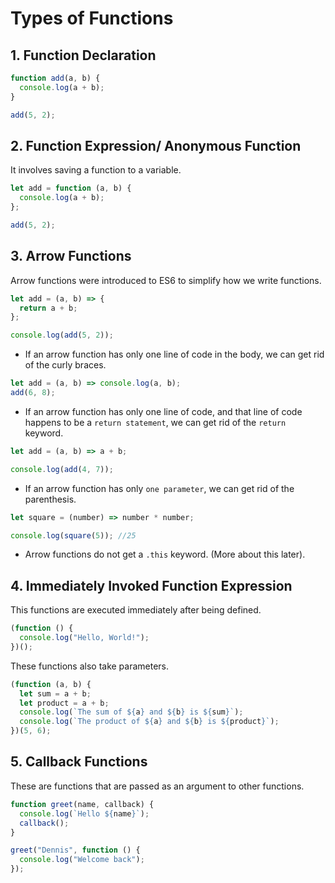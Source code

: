# Types of Functions

## 1. Function Declaration

```js
function add(a, b) {
  console.log(a + b);
}

add(5, 2);
```

## 2. Function Expression/ Anonymous Function

It involves saving a function to a variable.

```js
let add = function (a, b) {
  console.log(a + b);
};

add(5, 2);
```

## 3. Arrow Functions

Arrow functions were introduced to ES6 to simplify how we write functions.

```js
let add = (a, b) => {
  return a + b;
};

console.log(add(5, 2));
```

- If an arrow function has only one line of code in the body, we can get rid of the curly braces.

```js
let add = (a, b) => console.log(a, b);
add(6, 8);
```

- If an arrow function has only one line of code, and that line of code happens to be a `return statement`, we can get rid of the `return` keyword.

```js
let add = (a, b) => a + b;

console.log(add(4, 7));
```

- If an arrow function has only `one parameter`, we can get rid of the parenthesis.

```js
let square = (number) => number * number;

console.log(square(5)); //25
```

- Arrow functions do not get a `.this` keyword. (More about this later).

## 4. Immediately Invoked Function Expression

This functions are executed immediately after being defined.

```js
(function () {
  console.log("Hello, World!");
})();
```

These functions also take parameters.

```js
(function (a, b) {
  let sum = a + b;
  let product = a + b;
  console.log(`The sum of ${a} and ${b} is ${sum}`);
  console.log(`The product of ${a} and ${b} is ${product}`);
})(5, 6);
```

## 5. Callback Functions

These are functions that are passed as an argument to other functions.

```js
function greet(name, callback) {
  console.log(`Hello ${name}`);
  callback();
}

greet("Dennis", function () {
  console.log("Welcome back");
});
```
